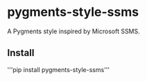 # pygments-style-ssms
A Pygments style inspired by Microsoft SSMS.

## Install
'''pip install pygments-style-ssms'''
